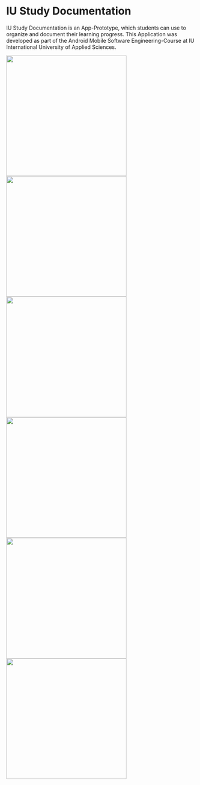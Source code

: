 # IU Study Documentation

IU Study Documentation is an App-Prototype, which students can use to organize and document their learning progress.
This Application was developed as part of the Android Mobile Software Engineering-Course at IU International University of Applied Sciences.

<img src="https://github.com/eckesru/IWMB01_IU_Studiendokumentation/assets/38622979/0bb86832-502f-4ddd-a16e-fede01f1a073" width="320">
<img src="https://github.com/eckesru/IWMB01_IU_Studiendokumentation/assets/38622979/c3ad9390-086f-477f-836d-175f444f7acb" width="320">
<br>
<img src="https://github.com/eckesru/IWMB01_IU_Studiendokumentation/assets/38622979/ab0556df-b7ea-4d8e-89bb-b7c9155c7c89" width="320">
<img src="https://github.com/eckesru/IWMB01_IU_Studiendokumentation/assets/38622979/981f3fff-cd14-4d00-91de-3c45863ea524" width="320">
<br>
<img src="https://github.com/eckesru/IWMB01_IU_Studiendokumentation/assets/38622979/cfa169f3-3de2-48e2-aa44-3078ca095a6b" width="320">
<img src="https://github.com/eckesru/IWMB01_IU_Studiendokumentation/assets/38622979/aab5954e-6627-4821-8a99-466a6fed4382" width="320">

